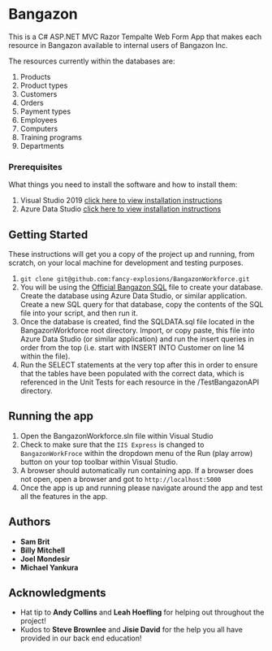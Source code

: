 # Bangazon

This is a C# ASP.NET MVC Razor Tempalte Web Form App that makes each resource in Bangazon available to internal users of Bangazon Inc.

The resources currently within the databases are:

1. Products
1. Product types
1. Customers
1. Orders
1. Payment types
1. Employees
1. Computers
1. Training programs
1. Departments

### Prerequisites

What things you need to install the software and how to install them:
1. Visual Studio 2019 [click here to view installation instructions](https://visualstudio.microsoft.com/downloads/)
2. Azure Data Studio [click here to view installation instructions](https://docs.microsoft.com/en-us/sql/azure-data-studio/download?view=sql-server-2017)

## Getting Started

These instructions will get you a copy of the project up and running, from scratch, on your local machine for development and testing purposes.

1. `git clone git@github.com:fancy-explosions/BangazonWorkforce.git`
2. You will be using the [Official Bangazon SQL](https://github.com/fancy-explosions/BangazonWorkforce/blob/master/bangazon.sql) file to create your database. Create the database using Azure Data Studio, or similar application. Create a new SQL query for that database, copy the contents of the SQL file into your script, and then run it.
3. Once the database is created, find the SQLDATA.sql file located in the BangazonWorkforce root directory. Import, or copy paste, this file into Azure Data Studio (or similar application) and run the insert queries in order from the top (i.e. start with INSERT INTO Customer on line 14 within the file).
4. Run the SELECT statements at the very top after this in order to ensure that the tables have been populated with the correct data, which is referenced in the Unit Tests for each resource in the /TestBangazonAPI directory.

## Running the app

1. Open the BangazonWorkforce.sln file within Visual Studio
1. Check to make sure that the `IIS Express` is changed to `BangazonWorkFroce` within the dropdown menu of the Run (play arrow) button on your top toolbar within Visual Studio.
1. A browser should automatically run containing app. If a browser does not open, open a browser and got to `http://localhost:5000` 
1. Once the app is up and running please navigate around the app and test all the features in the app. 

## Authors

* **Sam Brit**
* **Billy Mitchell**
* **Joel Mondesir**
* **Michael Yankura**

## Acknowledgments

* Hat tip to **Andy Collins** and **Leah Hoefling** for helping out throughout the project!
* Kudos to **Steve Brownlee** and **Jisie David** for the help you all have provided in our back end education!
